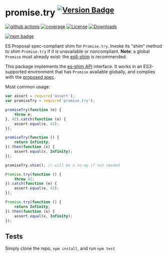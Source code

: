 # promise.try <sup>[![Version Badge][npm-version-svg]][package-url]</sup>

[![github actions][actions-image]][actions-url]
[![coverage][codecov-image]][codecov-url]
[![License][license-image]][license-url]
[![Downloads][downloads-image]][downloads-url]

[![npm badge][npm-badge-png]][package-url]

ES Proposal spec-compliant shim for `Promise.try`. Invoke its "shim" method to shim `Promise.try` if it is unavailable or noncompliant. **Note**: a global `Promise` must already exist: the [es6-shim](https://github.com/es-shims/es6-shim) is recommended.

This package implements the [es-shim API](https://github.com/es-shims/api) interface. It works in an ES3-supported environment that has `Promise` available globally, and complies with the [proposed spec](https://tc39.es/proposal-promise-try/).

Most common usage:
```js
var assert = require('assert');
var promiseTry = require('promise.try');

promiseTry(function (e) {
	throw e;
}, 42).catch(function (e) {
	assert.equal(e, 42);
});

promiseTry(function () {
	return Infinity;
}).then(function (x) {
	assert.equal(x, Infinity);
});

promiseTry.shim(); // will be a no-op if not needed

Promise.try(function () {
	throw 42;
}).catch(function (e) {
	assert.equal(e, 42);
});

Promise.try(function () {
	return Infinity;
}).then(function (x) {
	assert.equal(x, Infinity);
});
```

## Tests
Simply clone the repo, `npm install`, and run `npm test`

[package-url]: https://npmjs.com/package/promise.try
[npm-version-svg]: http://versionbadg.es/es-shims/Promise.try.svg
[deps-svg]: https://david-dm.org/es-shims/Promise.try.svg
[deps-url]: https://david-dm.org/es-shims/Promise.try
[dev-deps-svg]: https://david-dm.org/es-shims/Promise.try/dev-status.svg
[dev-deps-url]: https://david-dm.org/es-shims/Promise.try#info=devDependencies
[testling-svg]: https://ci.testling.com/es-shims/Promise.try.png
[testling-url]: https://ci.testling.com/es-shims/Promise.try
[npm-badge-png]: https://nodei.co/npm/promise.try.png?downloads=true&stars=true
[license-image]: http://img.shields.io/npm/l/promise.try.svg
[license-url]: LICENSE
[downloads-image]: http://img.shields.io/npm/dm/promise.try.svg
[downloads-url]: http://npm-stat.com/charts.html?package=promise.try
[codecov-image]: https://codecov.io/gh/es-shims/Promise.try/branch/main/graphs/badge.svg
[codecov-url]: https://app.codecov.io/gh/es-shims/Promise.try/
[actions-image]: https://img.shields.io/endpoint?url=https://github-actions-badge-u3jn4tfpocch.runkit.sh/es-shims/Promise.try
[actions-url]: https://github.com/es-shims/Promise.try/actions
